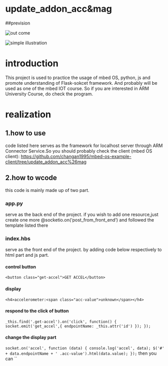 # update_addon_acc&mag
##prevision

![out come](http://wx3.sinaimg.cn/mw690/4b7a5121gy1fet44rh5cuj21h60n8te5.jpg)

![simple illustration](http://wx2.sinaimg.cn/mw690/4b7a5121gy1fet450joj9j219e0p3tgc.jpg)

# introduction
This project is used to practice the usage of mbed OS, python, js and promote understanding of Flask-sokcet framework.
And probably will be used as one of the mbed IOT course.
So if you are interested in ARM University Course, do check the program.
# realization
## 1.how to use
code listed here serves as the framework for localhost server through ARM Connector Service.So you should probably check the 
client (mbed OS client):
https://github.com/changan1995/mbed-os-example-client/tree/update_addon_acc%26mag
## 2.how to wcode
this code is mainly made up of two part.
### app.py
serve as the back end of the project.
if you wish to add one resource,just create one more @socketio.on(‘post_from_front_end’)
and followed the template listed there
### index.hbs
serve as the front end of the project.
by adding code below respectively to html part and js part.
#### control button
`
              <button class="get-accel">GET ACCEL</button>
`
#### display
`
             <h4>accelerometer:<span class="acc-value">unknown</span></h4>
`
#### respond to the click of button
` _this.find('.get-accel').on('click', function() {
            socket.emit('get_accel',{
              endpointName: _this.attr('id')
            });
          });
`
#### change the display part
` socket.on('accel', function (data) {
          console.log('accel', data);
          $('#' + data.endpointName + ' .acc-value').html(data.value);
        });
`
then you can 
``
